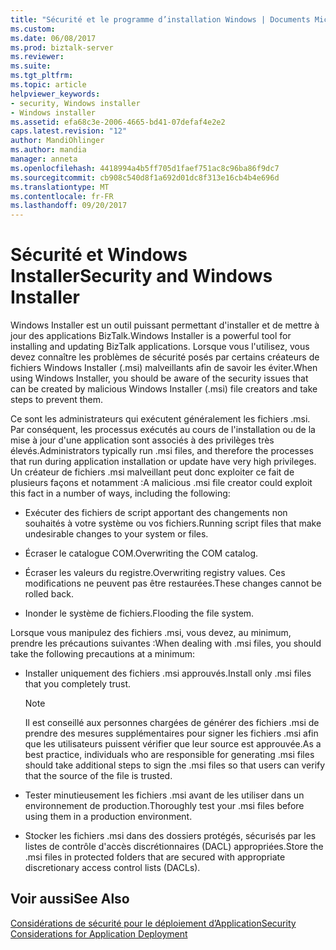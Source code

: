```yaml
---
title: "Sécurité et le programme d’installation Windows | Documents Microsoft"
ms.custom: 
ms.date: 06/08/2017
ms.prod: biztalk-server
ms.reviewer: 
ms.suite: 
ms.tgt_pltfrm: 
ms.topic: article
helpviewer_keywords:
- security, Windows installer
- Windows installer
ms.assetid: efa68c3e-2006-4665-bd41-07defaf4e2e2
caps.latest.revision: "12"
author: MandiOhlinger
ms.author: mandia
manager: anneta
ms.openlocfilehash: 4418994a4b5ff705d1faef751ac8c96ba86f9dc7
ms.sourcegitcommit: cb908c540d8f1a692d01dc8f313e16cb4b4e696d
ms.translationtype: MT
ms.contentlocale: fr-FR
ms.lasthandoff: 09/20/2017
---
```

# <a name="security-and-windows-installer"></a><span data-ttu-id="76dc9-102">Sécurité et Windows Installer</span><span class="sxs-lookup"><span data-stu-id="76dc9-102">Security and Windows Installer</span></span>
<span data-ttu-id="76dc9-103">Windows Installer est un outil puissant permettant d'installer et de mettre à jour des applications BizTalk.</span><span class="sxs-lookup"><span data-stu-id="76dc9-103">Windows Installer is a powerful tool for installing and updating BizTalk applications.</span></span> <span data-ttu-id="76dc9-104">Lorsque vous l'utilisez, vous devez connaître les problèmes de sécurité posés par certains créateurs de fichiers Windows Installer (.msi) malveillants afin de savoir les éviter.</span><span class="sxs-lookup"><span data-stu-id="76dc9-104">When using Windows Installer, you should be aware of the security issues that can be created by malicious Windows Installer (.msi) file creators and take steps to prevent them.</span></span>  
  
 <span data-ttu-id="76dc9-105">Ce sont les administrateurs qui exécutent généralement les fichiers .msi. Par conséquent, les processus exécutés au cours de l'installation ou de la mise à jour d'une application sont associés à des privilèges très élevés.</span><span class="sxs-lookup"><span data-stu-id="76dc9-105">Administrators typically run .msi files, and therefore the processes that run during application installation or update have very high privileges.</span></span> <span data-ttu-id="76dc9-106">Un créateur de fichiers .msi malveillant peut donc exploiter ce fait de plusieurs façons et notamment :</span><span class="sxs-lookup"><span data-stu-id="76dc9-106">A malicious .msi file creator could exploit this fact in a number of ways, including the following:</span></span>  
  
-   <span data-ttu-id="76dc9-107">Exécuter des fichiers de script apportant des changements non souhaités à votre système ou vos fichiers.</span><span class="sxs-lookup"><span data-stu-id="76dc9-107">Running script files that make undesirable changes to your system or files.</span></span>  
  
-   <span data-ttu-id="76dc9-108">Écraser le catalogue COM.</span><span class="sxs-lookup"><span data-stu-id="76dc9-108">Overwriting the COM catalog.</span></span>  
  
-   <span data-ttu-id="76dc9-109">Écraser les valeurs du registre.</span><span class="sxs-lookup"><span data-stu-id="76dc9-109">Overwriting registry values.</span></span> <span data-ttu-id="76dc9-110">Ces modifications ne peuvent pas être restaurées.</span><span class="sxs-lookup"><span data-stu-id="76dc9-110">These changes cannot be rolled back.</span></span>  
  
-   <span data-ttu-id="76dc9-111">Inonder le système de fichiers.</span><span class="sxs-lookup"><span data-stu-id="76dc9-111">Flooding the file system.</span></span>  
  
 <span data-ttu-id="76dc9-112">Lorsque vous manipulez des fichiers .msi, vous devez, au minimum, prendre les précautions suivantes :</span><span class="sxs-lookup"><span data-stu-id="76dc9-112">When dealing with .msi files, you should take the following precautions at a minimum:</span></span>  
  
-   <span data-ttu-id="76dc9-113">Installer uniquement des fichiers .msi approuvés.</span><span class="sxs-lookup"><span data-stu-id="76dc9-113">Install only .msi files that you completely trust.</span></span>  
  
    > [!NOTE]
    >  <span data-ttu-id="76dc9-114">Il est conseillé aux personnes chargées de générer des fichiers .msi de prendre des mesures supplémentaires pour signer les fichiers .msi afin que les utilisateurs puissent vérifier que leur source est approuvée.</span><span class="sxs-lookup"><span data-stu-id="76dc9-114">As a best practice, individuals who are responsible for generating .msi files should take additional steps to sign the .msi files so that users can verify that the source of the file is trusted.</span></span>  
  
-   <span data-ttu-id="76dc9-115">Tester minutieusement les fichiers .msi avant de les utiliser dans un environnement de production.</span><span class="sxs-lookup"><span data-stu-id="76dc9-115">Thoroughly test your .msi files before using them in a production environment.</span></span>  
  
-   <span data-ttu-id="76dc9-116">Stocker les fichiers .msi dans des dossiers protégés, sécurisés par les listes de contrôle d'accès discrétionnaires (DACL) appropriées.</span><span class="sxs-lookup"><span data-stu-id="76dc9-116">Store the .msi files in protected folders that are secured with appropriate discretionary access control lists (DACLs).</span></span>  
  
## <a name="see-also"></a><span data-ttu-id="76dc9-117">Voir aussi</span><span class="sxs-lookup"><span data-stu-id="76dc9-117">See Also</span></span>  
 [<span data-ttu-id="76dc9-118">Considérations de sécurité pour le déploiement d’Application</span><span class="sxs-lookup"><span data-stu-id="76dc9-118">Security Considerations for Application Deployment</span></span>](../core/security-considerations-for-application-deployment.md)
